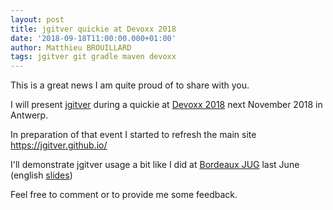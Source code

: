 ```yaml
---
layout: post
title: jgitver quickie at Devoxx 2018
date: '2018-09-18T11:00:00.000+01:00'
author: Matthieu BROUILLARD
tags: jgitver git gradle maven devoxx
---
```


This is a great news I am quite proud of to share with you.

I will present [jgitver](https://jgitver.github.io/) during a quickie at [Devoxx 2018](https://dvbe18.confinabox.com/speaker/matthieu_brouillard) next November 2018 in Antwerp.

In preparation of that event I started to refresh the main site https://jgitver.github.io/

I'll demonstrate jgitver usage a bit like I did at [Bordeaux JUG](http://bordeauxjug.org/) last June (english [slides](https://slides.com/mcfoggy/jgitver_en))

Feel free to comment or to provide me some feedback.
